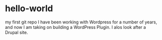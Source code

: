 # hello-world
my first git repo
I have been working with Wordpress for a number of years, and now I am taking on building a WordPress Plugin. 
I alos look after a Drupal site.
